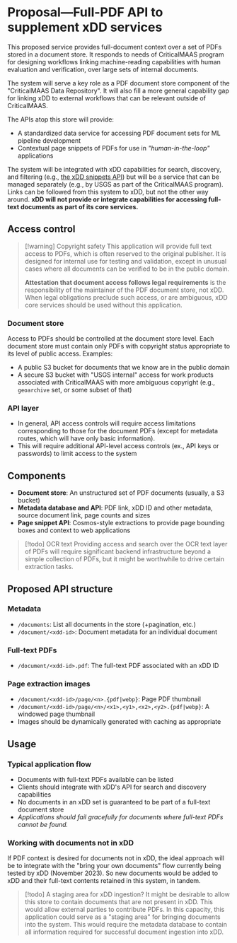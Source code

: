 # Proposal—Full-PDF API to supplement xDD services

This proposed service provides full-document context over a set of PDFs stored
in a document store. It responds to needs of CriticalMAAS program for designing
workflows linking machine-reading capabilities with human evaluation and
verification, over large sets of internal documents.

The system will serve a key role as a PDF document store component of the
"CriticalMAAS Data Repository". It will also fill a more general capability gap
for linking xDD to external workflows that can be relevant outside of
CriticalMAAS.

The APIs atop this store will provide:

- A standardized data service for accessing PDF document sets for ML pipeline
  development
- Contextual page snippets of PDFs for use in _"human-in-the-loop"_ applications

The system will be integrated with xDD capabilities for search, discovery, and
filtering (e.g.,
[the xDD snippets API](https://xdd.wisc.edu/api/snippets?term=Belle%20Fourche%20Formation&set=dolomites))
but will be a service that can be managed separately (e.g., by USGS as part of
the CriticalMAAS program). Links can be followed from this system to xDD, but
not the other way around. **xDD will not provide or integrate capabilities for
accessing full-text documents as part of its core services.**

## Access control

> [!warning] Copyright safety This application will provide full text access to
> PDFs, which is often reserved to the original publisher. It is designed for
> internal use for testing and validation, except in unusual cases where all
> documents can be verified to be in the public domain.
>
> **Attestation that document access follows legal requirements** is the
> responsibility of the maintainer of the PDF document store, not xDD. When
> legal obligations preclude such access, or are ambiguous, xDD core services
> should be used without this application.

### Document store

Access to PDFs should be controlled at the document store level. Each document
store must contain only PDFs with copyright status appropriate to its level of
public access. Examples:

- A public S3 bucket for documents that we know are in the public domain
- A secure S3 bucket with "USGS internal" access for work products associated
  with CriticalMAAS with more ambiguous copyright (e.g., `geoarchive` set, or
  some subset of that)

### API layer

- In general, API access controls will require access limitations corresponding
  to those for the document PDFs (except for metadata routes, which will have
  only basic information).
- This will require additional API-level access controls (ex., API keys or
  passwords) to limit access to the system

## Components

- **Document store**: An unstructured set of PDF documents (usually, a S3
  bucket)
- **Metadata database and API**: PDF link, xDD ID and other metadata, source
  document link, page counts and sizes
- **Page snippet API**: Cosmos-style extractions to provide page bounding boxes
  and context to web applications

> [!todo] OCR text Providing access and search over the OCR text layer of PDFs
> will require significant backend infrastructure beyond a simple collection of
> PDFs, but it might be worthwhile to drive certain extraction tasks.

## Proposed API structure

### Metadata

- `/documents`: List all documents in the store (+pagination, etc.)
- `/document/<xdd-id>`: Document metadata for an individual document

### Full-text PDFs

- `/document/<xdd-id>.pdf`: The full-text PDF associated with an xDD ID

### Page extraction images

- `/document/<xdd-id>/page/<n>.{pdf|webp}`: Page PDF thumbnail
- `/document/<xdd-id>/page/<n>/<x1>,<y1>,<x2>,<y2>.{pdf|webp}`: A windowed page
  thumbnail
- Images should be dynamically generated with caching as appropriate

## Usage

### Typical application flow

- Documents with full-text PDFs available can be listed
- Clients should integrate with xDD's API for search and discovery capabilities
- No documents in an xDD set is guaranteed to be part of a full-text document
  store
- _Applications should fail gracefully for documents where full-text PDFs cannot
  be found._

### Working with documents not in xDD

If PDF context is desired for documents not in xDD, the ideal approach will be
to integrate with the "bring your own documents" flow currently being tested by
xDD (November 2023). So new documents would be added to xDD and their full-text
contents retained in this system, in tandem.

> [!todo] A staging area for xDD ingestion? It might be desirable to allow this
> store to contain documents that are not present in xDD. This would allow
> external parties to contribute PDFs. In this capacity, this application could
> serve as a "staging area" for bringing documents into the system. This would
> require the metadata database to contain all information required for
> successful document ingestion into xDD.
